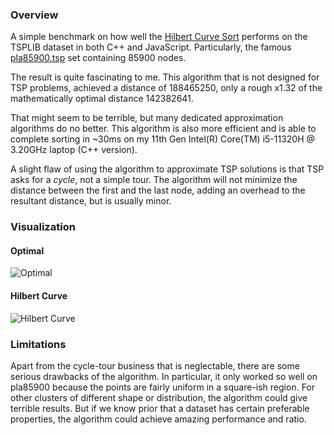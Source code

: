 ### Overview

A simple benchmark on how well the
[Hilbert Curve Sort](https://github.com/wavim/hilbert-sort) performs on the TSPLIB
dataset in both C++ and JavaScript. Particularly, the famous [pla85900.tsp](pla85900.tsp) set
containing 85900 nodes.

The result is quite fascinating to me. This algorithm that is not designed for TSP problems,
achieved a distance of 188465250, only a rough x1.32 of the mathematically optimal
distance 142382641.

That might seem to be terrible, but many dedicated approximation algorithms do no better. This
algorithm is also more efficient and is able to complete sorting in ~30ms on my 11th Gen Intel(R)
Core(TM) i5-11320H @ 3.20GHz laptop (C++ version).

A slight flaw of using the algorithm to approximate TSP solutions is that TSP asks for a _cycle_,
not a simple tour. The algorithm will not minimize the distance between the first and the last node,
adding an overhead to the resultant distance, but is usually minor.

### Visualization

#### Optimal

![Optimal](assets/pla85900_optimal.png)

#### Hilbert Curve

![Hilbert Curve](assets/pla85900_hilbert_curve.png)

### Limitations

Apart from the cycle-tour business that is neglectable, there are some serious drawbacks of the
algorithm. In particular, it only worked so well on pla85900 because the points are fairly uniform
in a square-ish region. For other clusters of different shape or distribution, the algorithm could
give terrible results. But if we know prior that a dataset has certain preferable properties, the
algorithm could achieve amazing performance and ratio.
